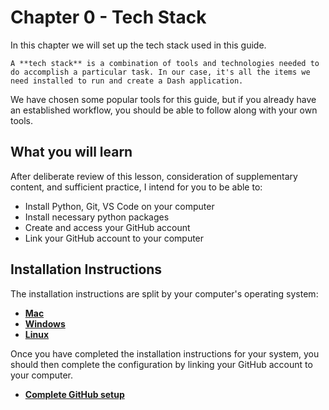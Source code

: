 # Chapter 0 - Tech Stack

In this chapter we will set up the tech stack used in this guide.

```{tip}   
A **tech stack** is a combination of tools and technologies needed to do accomplish a particular task. In our case, it's all the items we need installed to run and create a Dash application.
```

We have chosen some popular tools for this guide, but if you already have an established workflow, you should be able to follow along with your own tools.

## What you will learn

After deliberate review of this lesson, consideration of supplementary content, and sufficient practice, I intend for you to be able to:

- Install Python, Git, VS Code on your computer
- Install necessary python packages
- Create and access your GitHub account
- Link your GitHub account to your computer

## Installation Instructions

The installation instructions are split by your computer's operating system:

- [**Mac**](chapter0_mac.md)
- [**Windows**](chapter0_windows.md)
- [**Linux**](chapter0_linux.md)

Once you have completed the installation instructions for your system, you should then complete the configuration by linking your GitHub account to your computer.

- [**Complete GitHub setup**](chapter0_GitHub.md)